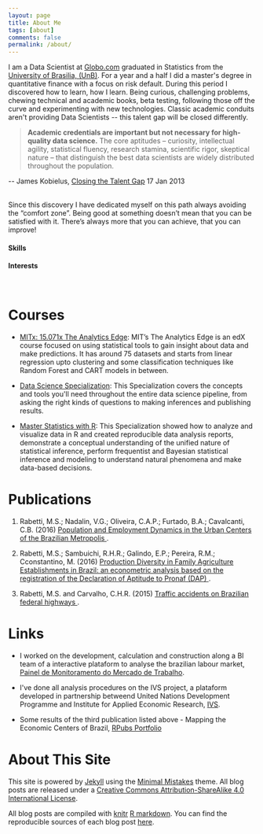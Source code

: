 ```yaml
---
layout: page
title: About Me
tags: [about]
comments: false
permalink: /about/
---
```


I am a Data Scientist at [Globo.com](http://www.globo.com/) graduated in Statistics from the [University of Brasilia, (UnB)](http://www.est.unb.br/). For a year and a half I did a master's degree in quantitative finance with a focus on risk default. During this period I discovered how to learn, how I learn. Being curious, challenging problems, chewing technical and academic books, beta testing, following those off the curve and experimenting with new technologies. Classic academic conduits aren't providing Data Scientists -- this talent gap will be closed differently.

> **Academic credentials are important but not necessary for high-quality data science.** The core aptitudes – curiosity, intellectual agility, statistical fluency, research stamina, scientific rigor, skeptical nature – that distinguish the best data scientists are widely distributed throughout the population.

-- James Kobielus, [Closing the Talent Gap](http://bit.ly/closingthetalentgap) 17 Jan 2013

<br>
Since this discovery I have dedicated myself on this path always avoiding the “comfort zone”. Being good at something doesn’t mean that you can be satisfied with it. There’s always more that you can achieve, that you can improve!

<script src="//d3js.org/d3.v3.min.js"></script>
<script src="../assets/bullet.js"></script>
<script>

var margin = {top: 5, right: 40, bottom: 20, left: 150},
    width = 520 - margin.left - margin.right,
    height = 40 - margin.top - margin.bottom;

var chart = d3.bullet()
    .width(width)
    .height(height);

d3.json("../assets/explore.json", function(error, data) {
  if (error) throw error;

  var svg = d3.select("div#explore").selectAll("svg")
      .data(data)
    .enter().append("svg")
      .attr("class", "bullet")
      .attr("width", width + margin.left + margin.right)
      .attr("height", height + margin.top + margin.bottom)
    .append("g")
      .attr("transform", "translate(" + margin.left + "," + margin.top + ")")
      .call(chart);

  var title = svg.append("g")
      .style("text-anchor", "end")
      .attr("transform", "translate(-6," + height / 2 + ")");

  title.append("text")
      .attr("class", "title")
      .text(function(d) { return d.title; });

  title.append("text")
      .attr("class", "subtitle")
      .attr("dy", "1em")
      .text(function(d) { return d.subtitle; });
});


d3.json("../assets/interests.json", function(error, data) {
  if (error) throw error;

  var svg = d3.select("div#interests").selectAll("svg")
      .data(data)
    .enter().append("svg")
      .attr("class", "bullet")
      .attr("width", width + margin.left + margin.right)
      .attr("height", height + margin.top + margin.bottom)
    .append("g")
      .attr("transform", "translate(" + margin.left + "," + margin.top + ")")
      .call(chart);

  var title = svg.append("g")
      .style("text-anchor", "end")
      .attr("transform", "translate(-6," + height / 2 + ")");

  title.append("text")
      .attr("class", "title")
      .text(function(d) { return d.title; });

  title.append("text")
      .attr("class", "subtitle")
      .attr("dy", "1em")
      .text(function(d) { return d.subtitle; });
});


</script>

#### Skills
<div id="explore">
<style>
/* python -m SimpleHTTPServer 8888 & */

.bullet { font: 8px Helvetica; }
.bullet .marker { stroke: #0F2535; stroke-width: 2px; }
.bullet .tick line { stroke: #666; stroke-width: .5px; }
.bullet .range.s0 { fill: #eee; }
.bullet .range.s1 { fill: #FFFFFF; }
.bullet .range.s2 { fill: #F9F9F9; }
.bullet .measure.s0 { fill: #FCB07E; }
.bullet .measure.s1 { fill: #E8992C; }
.bullet .title { font: 12px Helvetica; font-weight: bold; }
.bullet .subtitle { fill: #999; }

</style>
</div>

#### Interests
<div id="interests">
<style>
.bullet { font: 8px Helvetica; }
.bullet .marker { stroke: #0F2535; stroke-width: 2px; }
.bullet .tick line { stroke: #666; stroke-width: .5px; }
.bullet .range.s0 { fill: #eee; }
.bullet .range.s1 { fill: #FFFFFF; }
.bullet .range.s2 { fill: #F9F9F9; }
.bullet .measure.s0 { fill: #1A93FF; }
.bullet .measure.s1 { fill: #44B0E8; }
.bullet .title { font: 12px Helvetica; font-weight: bold; }
.bullet .subtitle { fill: #999; }
</style>

</div>

<br>

Courses
============

* [MITx: 15.071x The Analytics Edge](https://www.edx.org/course/analytics-edge-mitx-15-071x-2): MIT’s The Analytics Edge is an edX course focused on using statistical tools to gain insight about data and make predictions. It has around 75 datasets and starts from linear regression upto clustering and some classification techniques like Random Forest and CART models in between.

* [Data Science Specialization](https://www.coursera.org/specializations/jhu-data-science): This Specialization covers the concepts and tools you'll need throughout the entire data science pipeline, from asking the right kinds of questions to making inferences and publishing results.

* [Master Statistics with R](https://www.coursera.org/specializations/statistics): This Specialization showed how to analyze and visualize data in R and created reproducible data analysis reports, demonstrate a conceptual understanding of the unified nature of statistical inference, perform frequentist and Bayesian statistical inference and modeling to understand natural phenomena and make data-based decisions.


Publications
============

1. Rabetti, M.S.; Nadalin, V.G.; Oliveira, C.A.P.; Furtado, B.A.; Cavalcanti, C.B. (2016) <a href="http://www.ipea.gov.br/portal/index.php?option=com_content&view=article&id=28469&Itemid=406"> Population and Employment Dynamics in the Urban Centers of the Brazilian Metropolis </a>. 

2. Rabetti, M.S.; Sambuichi, R.H.R.; Galindo, E.P.; Pereira, R.M.; Cconstantino, M. (2016) <a href="http://www.ipea.gov.br/portal/index.php?option=com_content&view=article&id=27858"> Production Diversity in Family Agriculture Establishments in Brazil: an econometric analysis based on the registration of the Declaration of Aptitude to Pronaf (DAP) </a>.

3. Rabetti, M.S. and Carvalho, C.H.R. (2015) <a href="http://www.ipea.gov.br/portal/images/stories/PDFs/relatoriopesquisa/150922_relatorio_acidentes_transito.pdf"> Traffic accidents on Brazilian federal highways </a>. 


Links
=====

* I worked on the development, calculation and construction along a BI team of a interactive plataform to analyse the brazilian labour market, [Painel de Monitoramento do Mercado de Trabalho](http://mercadodetrabalho.mte.gov.br/).

* I've done all analysis procedures on the IVS project, a plataform developed in partnership betweend United Nations Development Programme and Institute for Applied Economic Research, [IVS](http://ivs.ipea.gov.br/ivs/en/mapa/).

* Some results of the third publication listed above - Mapping the Economic Centers of Brazil, [RPubs Portfolio](https://rpubs.com/msrabetti/rais_leaflet)


About This Site
=========

This site is powered by [Jekyll](http://jekyllrb.com/) using the [Minimal Mistakes](http://mademistakes.com/minimal-mistakes/) theme. All blog posts are released under a [Creative Commons Attribution-ShareAlike 4.0 International License](http://creativecommons.org/licenses/by-sa/4.0/).

All blog posts are compiled with [knitr](http://yihui.name/knitr/) [R markdown](http://rmarkdown.rstudio.com/). You can find the reproducible sources of each blog post [here](https://github.com/matheusrabetti/matheusrabetti.github.io/tree/master/_R).

